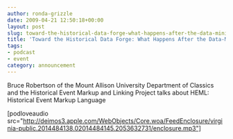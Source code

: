 ```yaml
---
author: ronda-grizzle
date: 2009-04-21 12:50:18+00:00
layout: post
slug: toward-the-historical-data-forge-what-happens-after-the-data-mining
title: 'Toward the Historical Data Forge: What Happens After the Data-Mining?'
tags:
- podcast
- event
category: announcement
---
```


Bruce Robertson of the Mount Allison University Department of Classics and the Historical Event Markup and Linking Project talks about HEML: Historical Event Markup Language

[podloveaudio src="http://deimos3.apple.com/WebObjects/Core.woa/FeedEnclosure/virginia-public.2014484138.02014484145.2053632731/enclosure.mp3"]
